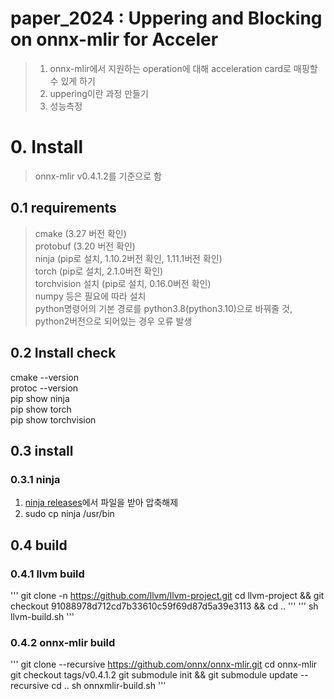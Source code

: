 # paper_2024 : Uppering and Blocking on onnx-mlir for Acceler

> 1. onnx-mlir에서 지원하는 operation에 대해 acceleration card로 매핑할 수 있게 하기
> 2. uppering이란 과정 만들기
> 3. 성능측정

# 0. Install
> onnx-mlir v0.4.1.2를 기준으로 함

## 0.1 requirements
> cmake (3.27 버전 확인)<br/>
> protobuf (3.20 버전 확인)<br/>
> ninja (pip로 설치, 1.10.2버전 확인, 1.11.1버전 확인)<br/>
> torch (pip로 설치, 2.1.0버전 확인)<br/>
> torchvision 설치 (pip로 설치, 0.16.0버전 확인)<br/>
> numpy 등은 필요에 따라 설치<br/>
> python명령어의 기본 경로를 python3.8(python3.10)으로 바꿔줄 것, python2버전으로 되어있는 경우 오류 발생<br/>

## 0.2 Install check
cmake --version<br/>
protoc --version<br/>
pip show ninja<br/>
pip show torch<br/>
pip show torchvision<br/>

## 0.3 install

### 0.3.1 ninja
1. [ninja releases](https://github.com/ninja-build/ninja/releases)에서 파일을 받아 압축해제
2. sudo cp ninja /usr/bin

## 0.4 build
### 0.4.1 llvm build
'''
git clone -n https://github.com/llvm/llvm-project.git
cd llvm-project && git checkout 91088978d712cd7b33610c59f69d87d5a39e3113 && cd ..
'''
'''
sh llvm-build.sh
'''

### 0.4.2 onnx-mlir build
'''
git clone --recursive https://github.com/onnx/onnx-mlir.git
cd onnx-mlir
git checkout tags/v0.4.1.2
git submodule init && git submodule update --recursive
cd ..
sh onnxmlir-build.sh
'''
